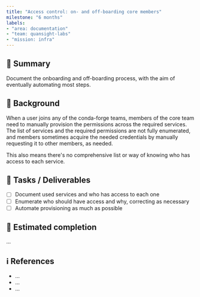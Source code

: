 ```yaml
---
title: "Access control: on- and off-boarding core members"
milestone: "6 months"
labels:
- "area: documentation"
- "team: quansight-labs"
- "mission: infra"
---
```


## 📌 Summary

Document the onboarding and off-boarding process, with the aim of eventually automating most steps.

## 📝 Background

When a user joins any of the conda-forge teams, members of the core team need to manually provision the permissions across the required services.
The list of services and the required permissions are not fully enumerated,
and members sometimes acquire the needed credentials by manually requesting it to other members, as needed.

This also means there's no comprehensive list or way of knowing who has access to each service.

## 🚀 Tasks / Deliverables

- [ ] Document used services and who has access to each one
- [ ] Enumerate who should have access and why, correcting as necessary
- [ ] Automate provisioning as much as possible

## 📅 Estimated completion

...

## ℹ️ References

- ...
- ...
- ...
